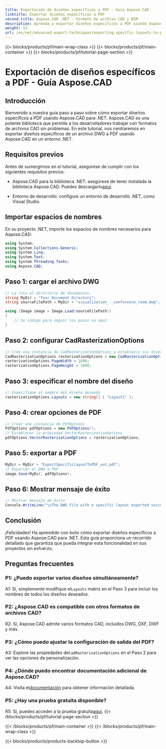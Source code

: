 ```yaml
---
title: Exportación de diseños específicos a PDF - Guía Aspose.CAD
linktitle: Exportar diseños específicos a PDF
second_title: Aspose.CAD .NET - Formato de archivo CAD y BIM
description: Aprenda a exportar diseños específicos a PDF usando Aspose.CAD para .NET. Guía paso a paso para una integración perfecta.
weight: 13
url: /es/net/advanced-export-techniques/exporting-specific-layouts-to-pdf/
---
```


{{< blocks/products/pf/main-wrap-class >}}
{{< blocks/products/pf/main-container >}}
{{< blocks/products/pf/tutorial-page-section >}}

# Exportación de diseños específicos a PDF - Guía Aspose.CAD

## Introducción

Bienvenido a nuestra guía paso a paso sobre cómo exportar diseños específicos a PDF usando Aspose.CAD para .NET. Aspose.CAD es una potente biblioteca que permite a los desarrolladores trabajar con formatos de archivos CAD sin problemas. En este tutorial, nos centraremos en exportar diseños específicos de un archivo DWG a PDF usando Aspose.CAD en un entorno .NET.

## Requisitos previos

Antes de sumergirnos en el tutorial, asegúrese de cumplir con los siguientes requisitos previos:

-  Aspose.CAD para la biblioteca .NET: asegúrese de tener instalada la biblioteca Aspose.CAD. Puedes descargarlo[aquí](https://releases.aspose.com/cad/net/).

- Entorno de desarrollo: configure un entorno de desarrollo .NET, como Visual Studio.

## Importar espacios de nombres

En su proyecto .NET, importe los espacios de nombres necesarios para Aspose.CAD:

```csharp
using System;
using System.Collections.Generic;
using System.Linq;
using System.Text;
using System.Threading.Tasks;
using Aspose.CAD;
```

## Paso 1: cargar el archivo DWG

```csharp
// La ruta al directorio de documentos.
string MyDir = "Your Document Directory";
string sourceFilePath = MyDir + "visualization_-_conference_room.dwg";

using (Image image = Image.Load(sourceFilePath))
{
    // Su código para seguir los pasos va aquí.
}
```

## Paso 2: configurar CadRasterizationOptions

```csharp
// Cree una instancia de CadRasterizationOptions y establezca sus diversas propiedades
CadRasterizationOptions rasterizationOptions = new CadRasterizationOptions();
rasterizationOptions.PageWidth = 1600;
rasterizationOptions.PageHeight = 1600;
```

## Paso 3: especificar el nombre del diseño

```csharp
// Especifique el nombre del diseño deseado
rasterizationOptions.Layouts = new string[] { "Layout1" };
```

## Paso 4: crear opciones de PDF

```csharp
// Crear una instancia de PdfOptions
PdfOptions pdfOptions = new PdfOptions();
// Establecer la propiedad VectorRasterizationOptions
pdfOptions.VectorRasterizationOptions = rasterizationOptions;
```

## Paso 5: exportar a PDF

```csharp
MyDir = MyDir + "ExportSpecificLayoutToPDF_out.pdf";
// Exportar el DWG a PDF
image.Save(MyDir, pdfOptions);
```

## Paso 6: Mostrar mensaje de éxito

```csharp
// Mostrar mensaje de éxito
Console.WriteLine("\nThe DWG file with a specific layout exported successfully to PDF.\nFile saved at " + MyDir);
```

## Conclusión

¡Felicidades! Ha aprendido con éxito cómo exportar diseños específicos a PDF usando Aspose.CAD para .NET. Esta guía proporciona un recorrido detallado que garantiza que pueda integrar esta funcionalidad en sus proyectos sin esfuerzo.

## Preguntas frecuentes

### P1: ¿Puedo exportar varios diseños simultáneamente?

 A1: Sí, simplemente modifique el`Layouts` matriz en el Paso 3 para incluir los nombres de todos los diseños deseados.

### P2: ¿Aspose.CAD es compatible con otros formatos de archivos CAD?

R2: Sí, Aspose.CAD admite varios formatos CAD, incluidos DWG, DXF, DWF y más.

### P3: ¿Cómo puedo ajustar la configuración de salida del PDF?

 A3: Explore las propiedades de`CadRasterizationOptions` en el Paso 2 para ver las opciones de personalización.

### P4: ¿Dónde puedo encontrar documentación adicional de Aspose.CAD?

 A4: Visita el[documentación](https://reference.aspose.com/cad/net/) para obtener información detallada.

### P5: ¿Hay una prueba gratuita disponible?

 R5: Sí, puedes acceder a la prueba gratuita[aquí](https://releases.aspose.com/).
{{< /blocks/products/pf/tutorial-page-section >}}

{{< /blocks/products/pf/main-container >}}
{{< /blocks/products/pf/main-wrap-class >}}

{{< blocks/products/products-backtop-button >}}
